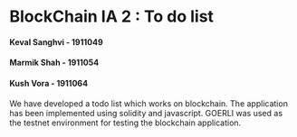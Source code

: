 # BlockChain IA 2 : To do list

#### Keval Sanghvi - 1911049
#### Marmik Shah - 1911054
#### Kush Vora - 1911064

We have developed a todo list which works on blockchain. The application has been implemented using solidity and javascript. GOERLI was used as the testnet environment for testing the blockchain application.
